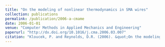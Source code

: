 ```yaml
---
title: "On the modeling of nonlinear thermodynamics in SMA wires"
collection: publications
permalink: /publication/2006-a-cmame
date: 2006-01-01
venue: "Computer Methods in Applied Mechanics and Engineering"
paperurl: "http://dx.doi.org/10.1016/j.cma.2006.03.007"
citation: "Kloucek, P. and Reynolds, D.R. (2006). &quot;On the modeling of nonlinear thermodynamics in SMA wires.&quot; <i>Computer Methods in Applied Mechanics and Engineering</i>, 196(1):180-191."
---
```

